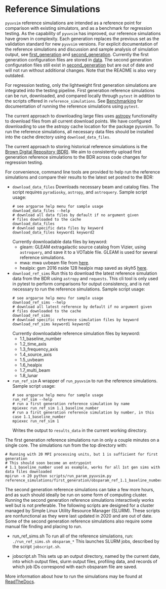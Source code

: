 # Reference Simulations

``pyuvsim`` reference simulations are intended as a reference point for comparison
with existing simulators, and as a benchmark for regression testing. As the capability
of `pyuvsim` has improved, our reference simulations have grown in complexity.
Each generation replaces the previous set as the validation standard for new `pyuvsim`
versions. For explicit documentation of the reference simulations and discussion and
sample analysis of simulation output, see
[first_generation](https://github.com/RadioAstronomySoftwareGroup/pyuvsim/tree/main/reference_simulations/first_generation) and
[second_generation](https://github.com/RadioAstronomySoftwareGroup/pyuvsim/tree/main/reference_simulations/second_generation).
Currently the first generation configuration files are stored in
[data](https://github.com/RadioAstronomySoftwareGroup/pyuvsim/tree/main/src/pyuvsim/data).
The second generation configuration files still exist in
[second_generation](https://github.com/RadioAstronomySoftwareGroup/pyuvsim/tree/main/reference_simulations/second_generation)
but are out of date and will not run without additional changes. Note that the README is also
very outdated.

For regression testing, only the lightweight first generation simulations are integrated into
the testing pipeline. First generation reference simulations can be run, downloaded, and compared
locally through `pytest` in addition to the scripts offered in `reference_simulations`. See
[Benchmarking](https://pyuvsim.readthedocs.io/en/latest/developers.html#benchmarking)
for documentation of running the reference simulations using `pytest`.

The current approach to downloading large files uses [astropy](https://github.com/astropy/astropy)
functionality to download files from all current download points.
We have configured downloading to use the astropy cache location for the package pyuvsim. To run
the reference simulations, all necessary data files should be installed into the cache directory
using `download_data_files`.

The current approach to storing historical reference simulations is the
[Brown Digital Repository (BDR)](https://repository.library.brown.edu/studio/collections/bdr:wte2qah8/).
We aim to consistently upload first generation reference simulations to the BDR across
code changes for regression testing.

For convenience, command line tools are provided to help run the reference simulations and
compare their results to the latest set posted to the BDR:

 - `download_data_files`
   Downloads necessary beam and catalog files. The script requires
   `pyradiosky`, `astropy`, and `astroquery`. Sample script usage:
   ```
   # see argparse help menu for sample usage
   download_data_files --help
   # download all data files by default if no argument given
   # files downloaded to the cache
   download_data_files
   # download specific data files by keyword
   download_data_files keyword1 keyword2
   ```
   Currently downloadable data files by keyword:
    - gleam: GLEAM extragalactic source catalog from Vizier, using `astroquery`, and save it to a
    VOTable file. GLEAM is used for several reference simulations.
    - mwa: mwa uvbeam file from [here](https://github.com/MWATelescope/mwa_pb).
    - healpix: gsm 2016 nside 128 healpix map saved as skyh5
    [here](https://repository.library.brown.edu/studio/item/bdr:eafzyycj/).
 - `download_ref_sims`
   Run this to download the latest reference simulation data from the BDR using `astropy` and
   `requests`. This cli tool is only used in pytest to perform comparisons for output consistency,
   and is not necessary to run the reference simulations.
   Sample script usage:
   ```
   # see argparse help menu for sample usage
   download_ref_sims --help
   # download all latest reference by default if no argument given
   # files downloaded to the cache
   download_ref_sims
   # download specific reference simulation files by keyword
   download_ref_sims keyword1 keyword2
   ```
   Currently downloadable reference simulation files by keyword:
    - 1.1_baseline_number
    - 1.2_time_axis
    - 1.3_frequency_axis
    - 1.4_source_axis
    - 1.5_uvbeam
    - 1.6_healpix
    - 1.7_multi_beam
    - 1.8_lunar
 - `run_ref_sim`
   A wrapper of `run_pyuvsim` to run the reference simulations. Sample script usage:
   ```
   # see argparse help menu for sample usage
   run_ref_sim --help
   # run a first generation reference simulation by name
   mpiexec run_ref_sim 1.1_baseline_number
   # run a first generation reference simulation by number, in this case 1.1_baseline_number
   mpiexec run_ref_sim 1
   ```
   Writes the output to `results_data` in the current working directory.

The first generation reference simulations run in only a couple minutes on a single core. The
simulations run from the top directory with:
```
# Running with 20 MPI processing units, but 1 is sufficient for first generation
# This should soon become an entrypoint
# 1.1_baseline_number used as example, works for all 1st gen sims with data files downloaded
mpirun -n 20 python scripts/run_param_pyuvsim.py reference_simulations/first_generation/obsparam_ref_1.1_baseline_number.yaml
```
The second generation reference simulations can take a few more hours, and as such should ideally
be run on some form of computing cluster. Running the second generation reference simulations
interactively works well but is not preferable. The following scripts are designed for a cluster
managed by Simple Linux Utility Resource Manager (SLURM). These scripts are nonfunctional
as they were last updated in 2020 and are out of date. Some of the second generation reference
simulations also require some manual file finding and placing to run.

 - run_ref_sims.sh
        To run all of the reference simulations, run:
        ```
            ./run_ref_sims.sh obsparam_*
        ```
        This launches SLURM jobs, described by the script `jobscript.sh`.

 - jobscript.sh
        This sets up an output directory, named by the current date, into which output files,
        slurm output files, profiling data, and records of which job IDs correspond with each
        obsparam file are saved.

More information about how to run the simulations may be found at
[ReadTheDocs](https://pyuvsim.readthedocs.io/en/latest/usage.html).
